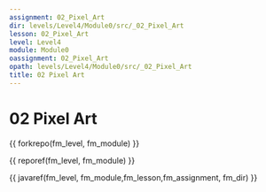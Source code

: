 ```yaml
---
assignment: 02_Pixel_Art
dir: levels/Level4/Module0/src/_02_Pixel_Art
lesson: 02_Pixel_Art
level: Level4
module: Module0
oassignment: 02_Pixel_Art
opath: levels/Level4/Module0/src/_02_Pixel_Art
title: 02 Pixel Art
---
```

# 02 Pixel Art

{{ forkrepo(fm_level, fm_module) }}

{{ reporef(fm_level, fm_module) }}




{{ javaref(fm_level, fm_module,fm_lesson,fm_assignment, fm_dir) }}

